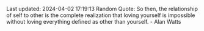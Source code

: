 Last updated: 2024-04-02 17:19:13
Random Quote: So then, the relationship of self to other is the complete realization that loving yourself is impossible without loving everything defined as other than yourself. - Alan Watts